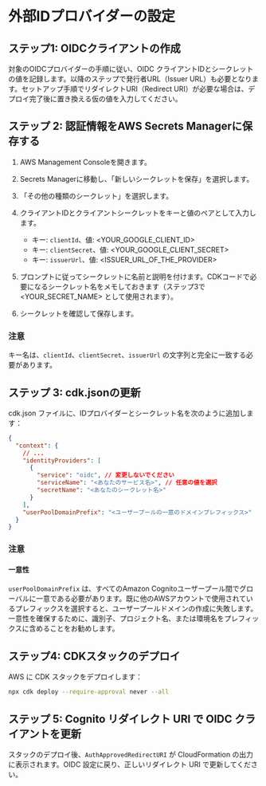 # 外部IDプロバイダーの設定

## ステップ1: OIDCクライアントの作成

対象のOIDCプロバイダーの手順に従い、OIDC クライアントIDとシークレットの値を記録します。以降のステップで発行者URL（Issuer URL）も必要となります。セットアップ手順でリダイレクトURI（Redirect URI）が必要な場合は、デプロイ完了後に置き換える仮の値を入力してください。

## ステップ 2: 認証情報をAWS Secrets Managerに保存する

1. AWS Management Consoleを開きます。
2. Secrets Managerに移動し、「新しいシークレットを保存」を選択します。
3. 「その他の種類のシークレット」を選択します。
4. クライアントIDとクライアントシークレットをキーと値のペアとして入力します。

   - キー: `clientId`、値: <YOUR_GOOGLE_CLIENT_ID>
   - キー: `clientSecret`、値: <YOUR_GOOGLE_CLIENT_SECRET>
   - キー: `issuerUrl`、値: <ISSUER_URL_OF_THE_PROVIDER>

5. プロンプトに従ってシークレットに名前と説明を付けます。CDKコードで必要になるシークレット名をメモしておきます（ステップ3で <YOUR_SECRET_NAME> として使用されます）。
6. シークレットを確認して保存します。

### 注意

キー名は、`clientId`、`clientSecret`、`issuerUrl` の文字列と完全に一致する必要があります。

## ステップ 3: cdk.jsonの更新

cdk.json ファイルに、IDプロバイダーとシークレット名を次のように追加します：

```json
{
  "context": {
    // ...
    "identityProviders": [
      {
        "service": "oidc", // 変更しないでください
        "serviceName": "<あなたのサービス名>", // 任意の値を選択
        "secretName": "<あなたのシークレット名>"
      }
    ],
    "userPoolDomainPrefix": "<ユーザープールの一意のドメインプレフィックス>"
  }
}
```

### 注意

#### 一意性

`userPoolDomainPrefix` は、すべてのAmazon Cognitoユーザープール間でグローバルに一意である必要があります。既に他のAWSアカウントで使用されているプレフィックスを選択すると、ユーザープールドメインの作成に失敗します。一意性を確保するために、識別子、プロジェクト名、または環境名をプレフィックスに含めることをお勧めします。

## ステップ4: CDKスタックのデプロイ

AWS に CDK スタックをデプロイします：

```sh
npx cdk deploy --require-approval never --all
```

## ステップ 5: Cognito リダイレクト URI で OIDC クライアントを更新

スタックのデプロイ後、`AuthApprovedRedirectURI` が CloudFormation の出力に表示されます。OIDC 設定に戻り、正しいリダイレクト URI で更新してください。